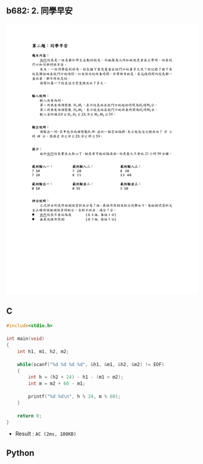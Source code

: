 ## b682: 2. 同學早安
![b682](https://github.com/Offliners/ZeroJugde-writeup/blob/master/%E7%AB%B6%E8%B3%BD%E9%A1%8C%E5%BA%AB/Contents/b682/b682.png)

## C
```C
#include<stdio.h>

int main(void)
{
	int h1, m1, h2, m2;
	
	while(scanf("%d %d %d %d", &h1, &m1, &h2, &m2) != EOF)
	{
		int h = (h2 + 24) - h1 - (m1 > m2);
		int m = m2 + 60 - m1;
		
		printf("%d %d\n", h % 24, m % 60);
	}
	
	return 0;
}
```
 * Result : `AC (2ms, 108KB)`

## Python
